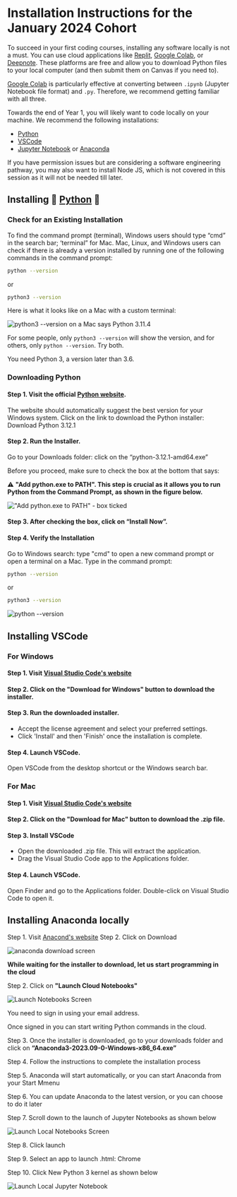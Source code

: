 # Installation Instructions for the January 2024 Cohort

To succeed in your first coding courses, installing any software locally is not a must. You can use cloud applications like [Replit](https://replit.com), [Google Colab](https://colab.research.google.com), or [Deepnote](https://deepnote.com). These platforms are free and allow you to download Python files to your local computer (and then submit them on Canvas if you need to).

[Google Colab](https://colab.research.google.com) is particularly effective at converting between `.ipynb` (Jupyter Notebook file format) and `.py`. Therefore, we recommend getting familiar with all three.

Towards the end of Year 1, you will likely want to code locally on your machine. We recommend the following installations:

- [Python](https://www.python.org/downloads/)
- [VSCode](https://code.visualstudio.com/)
- [Jupyter Notebook](https://jupyter.org/) or [Anaconda](https://www.anaconda.com/download)

If you have permission issues but are considering a software engineering pathway, you may also want to install Node JS, which is not covered in this session as it will not be needed till later.

## Installing 🐍 [Python](https://www.python.org/downloads/) 🐍

### Check for an Existing Installation

To find the command prompt (terminal), Windows users should type “cmd” in the search bar; ‘terminal” for Mac. Mac, Linux, and Windows users can check if there is already a version installed by running one of the following commands in the command prompt:

```bash
python --version
```

or

```bash
python3 --version
```

Here is what it looks like on a Mac with a custom terminal:

![python3 --version on a Mac says Python 3.11.4](python_version_mac.png)

For some people, only `python3 --version` will show the version, and for others, only `python --version`. Try both.

You need Python 3, a version later than 3.6.

### Downloading Python

#### Step 1. Visit the official [Python website](https://www.python.org/downloads).

The website should automatically suggest the best version for your Windows system. Click on the link to download the Python installer: Download Python 3.12.1 

#### Step 2. Run the Installer.

Go to your Downloads folder: click on the “python-3.12.1-amd64.exe”

Before you proceed, make sure to check the box at the bottom that says:

⚠️ **"Add python.exe to PATH". This step is crucial as it allows you to run Python from the Command Prompt, as shown in the figure below.**

!["Add python.exe to PATH" - box ticked](path_tick.png)

#### Step 3. After checking the box, click on “Install Now”.

#### Step 4. Verify the Installation

Go to Windows search: type "cmd" to open a new command prompt or open a terminal on a Mac.
Type in the command prompt:

```bash
python --version
```

or

```bash
python3 --version
```

![python --version](windows-version.png)

## Installing VSCode

### For Windows

#### Step 1. Visit [Visual Studio Code's website](https://code.visualstudio.com/)

#### Step 2. Click on the "Download for Windows" button to download the installer.

#### Step 3. Run the downloaded installer.

- Accept the license agreement and select your preferred settings.
- Click 'Install' and then 'Finish' once the installation is complete.

#### Step 4. Launch VSCode.
Open VSCode from the desktop shortcut or the Windows search bar.

### For Mac

#### Step 1. Visit [Visual Studio Code's website](https://code.visualstudio.com/)

#### Step 2. Click on the "Download for Mac" button to download the .zip file.

#### Step 3. Install VSCode

- Open the downloaded .zip file. This will extract the application.
- Drag the Visual Studio Code app to the Applications folder.

#### Step 4. Launch VSCode.

Open Finder and go to the Applications folder.
Double-click on Visual Studio Code to open it.

## Installing Anaconda locally

Step 1. Visit [Anacond's website](https://www.anaconda.com/download)
Step 2. Click on Download

![anaconda download screen](anaconda_download.png)

**While waiting for the installer to download, let us start programming in the cloud**

Step 2. Click on **"Launch Cloud Notebooks"**

![Launch Notebooks Screen](launch-notebooks.png)

You need to sign in using your email address.

Once signed in you can start writing Python commands in the cloud.

Step 3. Once the installer is downloaded, go to your downloads folder and click on **“Anaconda3-2023.09-0-Windows-x86_64.exe”**

Step 4. Follow the instructions to complete the installation process

Step 5. Anaconda will start automatically, or you can start Anaconda from your Start Mmenu

Step 6. You can update Anaconda to the latest version, or you can choose to do it later

Step 7. Scroll down to the launch of Jupyter Notebooks as shown below

![Launch Local Notebooks Screen](launch-local-jupyter.png)

Step 8. Click launch

Step 9. Select an app to launch .html: Chrome

Step 10. Click New Python 3 kernel as shown below

![Launch Local Jupyter Notebook](local-jupyter.png)
